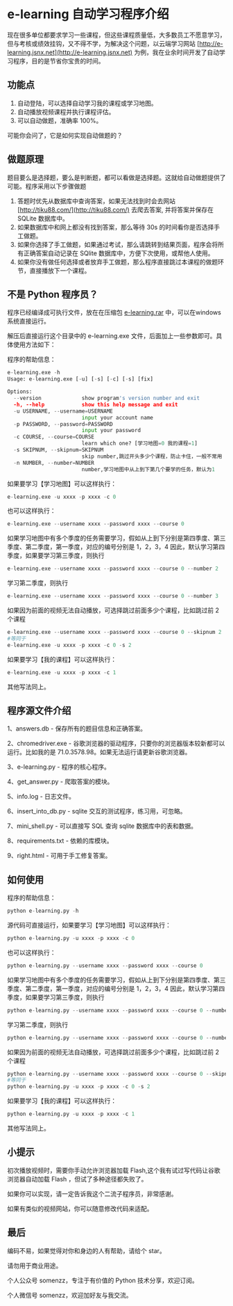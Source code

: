 # e-learning 自动学习程序介绍

现在很多单位都要求学习一些课程，但这些课程质量低，大多数员工不愿意学习，但与考核或绩效挂钩，又不得不学，为解决这个问题，以云端学习网站 [http://e-learning.jsnx.net](http://e-learning.jsnx.net) 为例，我在业余时间开发了自动学习程序，目的是节省你宝贵的时间。

## 功能点

1. 自动登陆，可以选择自动学习我的课程或学习地图。
2. 自动播放视频课程并执行课程评估。
3. 可以自动做题，准确率 100%。
 
可能你会问了，它是如何实现自动做题的？

## 做题原理

题目要么是选择题，要么是判断题，都可以看做是选择题。这就给自动做题提供了可能。程序采用以下步骤做题

1. 答题时优先从数据库中查询答案，如果无法找到时会去网站 [http://tiku88.com/](http://tiku88.com/) 去爬去答案, 并将答案并保存在 SQLite 数据库中。
2. 如果数据库中和网上都没有找到答案，那么等待 30s 的时间看你是否选择手工做题。
3. 如果你选择了手工做题，如果通过考试，那么请跳转到结果页面，程序会将所有正确答案自动记录在 SQlite 数据库中，方便下次使用，或帮他人使用。
4. 如果你没有做任何选择或者放弃手工做题，那么程序直接跳过本课程的做题环节，直接播放下一个课程。

## 不是 Python 程序员？

程序已经编译成可执行文件，放在在压缩包 [e-learning.rar](https://github.com/somenzz/e-learning/raw/master/e-learning.rar) 中，可以在windows 系统直接运行。

解压后直接运行这个目录中的 e-learning.exe 文件，后面加上一些参数即可。具体使用方法如下：

程序的帮助信息：

```python
e-learning.exe -h
Usage: e-learning.exe [-u] [-s] [-c] [-s] [fix]

Options:
  --version             show program's version number and exit
  -h, --help            show this help message and exit
  -u USERNAME, --username=USERNAME
                        input your account name
  -p PASSWORD, --password=PASSWORD
                        input your password
  -c COURSE, --course=COURSE
                        learn which one? [学习地图=0 我的课程=1]
  -s SKIPNUM, --skipnum=SKIPNUM
                        skip number,跳过开头多少个课程，防止卡住，一般不常用
  -n NUMBER, --number=NUMBER
                        number,学习地图中从上到下第几个要学的任务，默认为1

```

如果要学习【学习地图】可以这样执行：

```python
e-learning.exe -u xxxx -p xxxx -c 0
```
也可以这样执行：

```python
e-learning.exe --username xxxx --password xxxx --course 0
```

如果学习地图中有多个季度的任务需要学习，假如从上到下分别是第四季度、第三季度、第二季度，第一季度，对应的编号分别是 1，2，3，4
因此，默认学习第四季度，如果要学习第三季度，则执行

```python
e-learning.exe --username xxxx --password xxxx --course 0 --number 2
```
学习第二季度，则执行

```python
e-learning.exe --username xxxx --password xxxx --course 0 --number 3
```


如果因为前面的视频无法自动播放，可选择跳过前面多少个课程，比如跳过前 2 个课程

```python
e-learning.exe --username xxxx --password xxxx --course 0 --skipnum 2
#等同于
e-learning.exe -u xxxx -p xxxx -c 0 -s 2
```

如果要学习【我的课程】可以这样执行：

```python
e-learning.exe -u xxxx -p xxxx -c 1
```
其他写法同上。





## 程序源文件介绍

1、answers.db - 保存所有的题目信息和正确答案。

2、chromedriver.exe - 谷歌浏览器的驱动程序，只要你的浏览器版本较新都可以运行。比如我的是 71.0.3578.98。如果无法运行请更新谷歌浏览器。

3、e-learning.py - 程序的核心程序。

4、get_answer.py - 爬取答案的模块。

5、info.log - 日志文件。

6、insert_into_db.py - sqlite 交互的测试程序，练习用，可忽略。

7、mini_shell.py - 可以直接写 SQL 查询 sqlite 数据库中的表和数据。

8、requirements.txt - 依赖的库模块。

9、right.html - 可用于手工修复答案。

## 如何使用


程序的帮助信息：

```python
python e-learning.py -h
```

源代码可直接运行，如果要学习【学习地图】可以这样执行：

```python
python e-learning.py -u xxxx -p xxxx -c 0
```
也可以这样执行：

```python
python e-learning.py --username xxxx --password xxxx --course 0
```
如果学习地图中有多个季度的任务需要学习，假如从上到下分别是第四季度、第三季度、第二季度，第一季度，对应的编号分别是 1，2，3，4
因此，默认学习第四季度，如果要学习第三季度，则执行

```python
python e-learning.py --username xxxx --password xxxx --course 0 --number 2
```
学习第二季度，则执行

```python
python e-learning.py --username xxxx --password xxxx --course 0 --number 3
```


如果因为前面的视频无法自动播放，可选择跳过前面多少个课程，比如跳过前 2 个课程

```python
python e-learning.py --username xxxx --password xxxx --course 0 --skipnum 2
#等同于
python e-learning.py -u xxxx -p xxxx -c 0 -s 2
```

如果要学习【我的课程】可以这样执行：

```python
python e-learning.py -u xxxx -p xxxx -c 1
```
其他写法同上。


## 小提示

初次播放视频时，需要你手动允许浏览器加载 Flash,这个我有试过写代码让谷歌浏览器自动加载 Flash ，但试了多种途径都失败了。

如果你可以实现，请一定告诉我这个二流子程序员，非常感谢。

如果有类似的视频网站，你可以随意修改代码来适配。


## 最后

编码不易，如果觉得对你和身边的人有帮助，请给个 star。

请勿用于商业用途。

个人公众号 somenzz，专注于有价值的 Python 技术分享，欢迎订阅。

个人微信号 somenzz，欢迎加好友与我交流。
